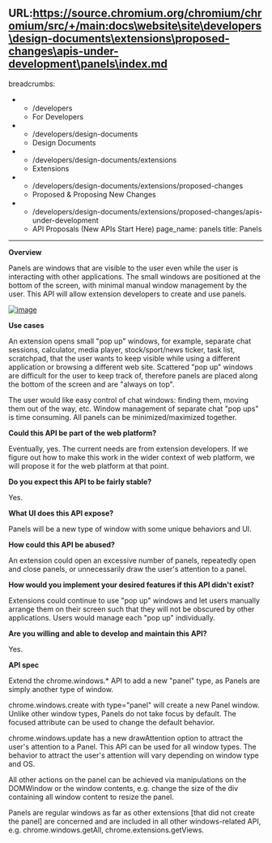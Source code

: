 URL:https://source.chromium.org/chromium/chromium/src/+/main:docs\website\site\developers\design-documents\extensions\proposed-changes\apis-under-development\panels\index.md
---
breadcrumbs:
- - /developers
  - For Developers
- - /developers/design-documents
  - Design Documents
- - /developers/design-documents/extensions
  - Extensions
- - /developers/design-documents/extensions/proposed-changes
  - Proposed & Proposing New Changes
- - /developers/design-documents/extensions/proposed-changes/apis-under-development
  - API Proposals (New APIs Start Here)
page_name: panels
title: Panels
---

**Overview**

Panels are windows that are visible to the user even while the user is
interacting with other applications. The small windows are positioned at the
bottom of the screen, with minimal manual window management by the user. This
API will allow extension developers to create and use panels.

[<img alt="image"
src="/developers/design-documents/extensions/proposed-changes/apis-under-development/panels/Screen%20shot%202011-10-06%20at%203.47.53%20PM.png">](/developers/design-documents/extensions/proposed-changes/apis-under-development/panels/Screen%20shot%202011-10-06%20at%203.47.53%20PM.png)

**Use cases**

An extension opens small "pop up" windows, for example, separate chat sessions,
calculator, media player, stock/sport/news ticker, task list, scratchpad, that
the user wants to keep visible while using a different application or browsing a
different web site. Scattered "pop up" windows are difficult for the user to
keep track of, therefore panels are placed along the bottom of the screen and
are "always on top".

The user would like easy control of chat windows: finding them, moving them out
of the way, etc. Window management of separate chat "pop ups" is time consuming.
All panels can be minimized/maximized together.

**Could this API be part of the web platform?**

Eventually, yes. The current needs are from extension developers. If we figure
out how to make this work in the wider context of web platform, we will propose
it for the web platform at that point.

**Do you expect this API to be fairly stable?**

Yes.

**What UI does this API expose?**

Panels will be a new type of window with some unique behaviors and UI.

**How could this API be abused?**

An extension could open an excessive number of panels, repeatedly open and close
panels, or unnecessarily draw the user's attention to a panel.

**How would you implement your desired features if this API didn't exist?**

Extensions could continue to use "pop up" windows and let users manually arrange
them on their screen such that they will not be obscured by other applications.
Users would manage each "pop up" individually.

**Are you willing and able to develop and maintain this API?**

Yes.

**API spec**

Extend the chrome.windows.\* API to add a new "panel" type, as Panels are simply
another type of window.

chrome.windows.create with type="panel" will create a new Panel window. Unlike
other window types, Panels do not take focus by default. The focused attribute
can be used to change the default behavior.

chrome.windows.update has a new drawAttention option to attract the user's
attention to a Panel. This API can be used for all window types. The behavior to
attract the user's attention will vary depending on window type and OS.

All other actions on the panel can be achieved via manipulations on the
DOMWindow or the window contents, e.g. change the size of the div containing all
window content to resize the panel.

Panels are regular windows as far as other extensions \[that did not create the
panel\] are concerned and are included in all other windows-related API, e.g.
chrome.windows.getAll, chrome.extensions.getViews.
